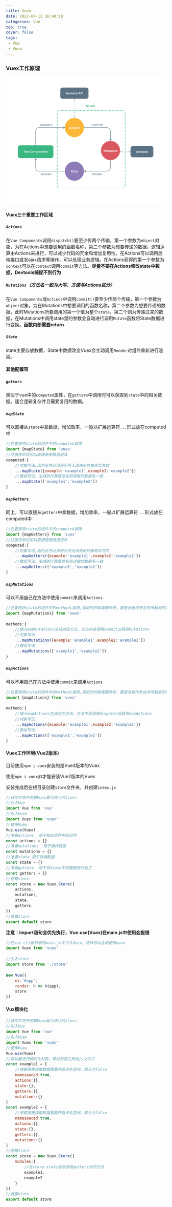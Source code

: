```yaml
---
title: Vuex
date: 2022-04-12 16:48:10
categories: Vue
top: true
cover: false
tags:
 - Vue
 - Vuex
---
```


### Vuex工作原理

![](Vuex.assets/vuex.png)

#### Vuex三个重要工作区域

##### 	`Actions`

​	在`Vue Components`调用`dispatch()`要至少传两个传输，第一个参数为`object`对象，为在Actions中想要调用的函数名称，第二个参数为想要传递的数据。逻辑运算由Actions来进行，可以减少代码的冗余和增加复用性。在Actions可以调用后端接口或发ajax请求等操作，可以处理业务逻辑。在Actions获得的第一个参数为`context`可以在`context`调用`commit`等方法。**尽量不要在Actions修改state中数据，Devtools捕捉不到行为**

##### 	`Mutations`（方法名一般为大写，方便与Actions区分）

​	在`Vue Components`或`Actinos`中调用`commit()`要至少传两个传输，第一个参数为`object`对象，为在Mutations中想要调用的函数名称，第二个参数为想要传递的数据。此时Mutations所要调用的第一个值为整个`state`，第二个则为传递过来的数据，在Mutations中调用state里的参数会自动进行调用`Mutate`函数将State数据进行变换。**函数内部需要return**

##### 	`State`

​	state主要存放数据，State中数据改变Vuex会主动调用`Render`对组件重新进行渲染。

#### 其他配置项

##### `getters`

类似于vue中的`computed`属性，在`getters`中调用时可以获取到`state`中的相关数据。适合逻辑复杂并且需要复用的数据。

##### `mapState`

可以直接从`state`中拿数据，增加效率，一般以扩展运算符`...`形式放在computed中

```javascript
//在要使用state的组件中的computed调用
import {mapState} from 'vuex'
//注册完毕后可以直接使用插值语法
computed:{
    //对象写法,因为后方必须带引号无法使用对象简写方式
    ...mapState({example:'example1',example2:'example2'})
    //数组写法，生成的计算属性名和读取的数据名一致
    ...mapState(['example1','example2'])
}
```

##### `mapGetters`

同上，可以直接从`getters`中拿数据，增加效率，一般以扩展运算符`...`形式放在computed中

```javascript
//在要使用state的组件中的computed调用
import {mapGetters} from 'vuex'
//注册完毕后可以直接使用插值语法
computed:{
    //对象写法,因为后方必须带引号无法使用对象简写方式
    ...mapGetters({example:'example1',example2:'example2'})
    //数组写法，生成的计算属性名和读取的数据名一致
    ...mapGetters(['example1','example2'])
}
```

##### `mapMutations`

可以不用自己在方法中使用`commit`来调用`Actions`

```javascript
//在要使用state的组件中的methods调用,调用的时候需要传参，要是没有传参会传所触发的事件事件
import {mapMutations} from 'vuex'

methods:{
    //接入mapMutations生成对应方法，方法中会调用commit去联系Mutations
    //对象写法
    ...mapMutations({example:'example1',example2:'example2'})
    //数组写法
    ...mapMutations(['example1','example2'])
}
```

##### `mapActions`

可以不用自己在方法中使用`commit`来调用`Actions`

```javascript
//在要使用state的组件中的methods调用,调用的时候需要传参，要是没有传参会传所触发的事件事件
import {mapActions} from 'vuex'

methods:{
    //接入mapActions生成对应方法，方法中会调用dispatch去联系mapActions
    //对象写法
    ...mapActions({example:'example1',example2:'example2'})
    //数组写法
    ...mapActions(['example1','example2'])
}
```



#### Vuex工作环境(Vue2版本)

目前使用`npm i vuex`安装的是Vue3版本的Vuex

使用`npm i vuex@3`才能安装Vue2版本的Vuex

安装完成后在根目录创建`store`文件夹，并创建`index.js`

```javascript
//该文件用于创建Vuex最为核心的store
//引入Vue
import Vue from 'vue'
//引入Vuex
import Vuex from 'vuex'
//使用Vuex
Vue.use(Vuex)
//准备actions  用于相应组件中的动作
const actions = {}
//准备mutations  用于操作数据
const mutations = {}
//准备state 用于存储数据
const state = {}
//准备getters  用于将state中的数据进行加工
const getters = {}
//创建store
const store = new Vuex.Store({
    actions,
    mutations,
    state,
    getters
})
//暴露store
export default store
```

**注意：import语句会优先执行，Vue.use(Vuex)在main.js中使用会报错**

```javascript
//在vue-cli根目录的main.js中引入Vuex，这样可以全局使用vuex
import Vuex from 'vuex'

//引入store
import store from './store'

new Vue({
    el:'#app',
    render: h => h(app),
    store
})
```

#### Vux模块化

```javascript
//该文件用于创建Vuex最为核心的store
//引入Vue
import Vue from 'vue'
//引入Vuex
import Vuex from 'vuex'
//使用Vuex
Vue.use(Vuex)
//将功能进行模块化封装，可以封装在其他js文件中
const example1 = {
    //想要直接读取数据需要开启命名空间，默认为false
    namespaced:true,
    actions:{},
    state:{},
    getters:{},
    mutations:{}
}
const example2 = {
    //想要直接读取数据需要开启命名空间，默认为false
    namespaced:true,
    actions:{},
    state:{},
    getters:{},
    mutations:{}
}
//创建store
const store = new Vuex.Store({
    modules:{
        //在store.state会存放除getters外的方法
        example1,
        example2
    }
})
//暴露store
export default store
```

